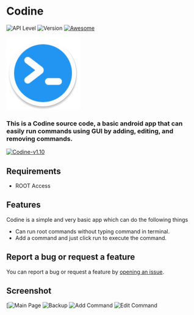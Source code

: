 # Codine

![API Level](https://img.shields.io/badge/API-27%2B-blue.svg?style=flat) ![Version](https://img.shields.io/badge/Version-1.10-d11d53) [![Awesome](https://cdn.rawgit.com/sindresorhus/awesome/d7305f38d29fed78fa85652e3a63e154dd8e8829/media/badge.svg)](https://github.com/brainifii)

![Codine](https://github.com/BRAINIFII/Codine/blob/master/app/src/main/res/mipmap-xxxhdpi/ic_launcher_round.png?raw=true)

### This is a Codine source code, a basic android app that can easily run commands using GUI by adding, editing, and removing commands.

[<img src="https://i.ibb.co/q0mdc4Z/get-it-on-github.png"
     alt="Codine-v1.10"
     height="80">](https://github.com/BRAINIFII/Codine/releases/download/v1.10/Codine-v1.10.apk)

## Requirements
* ROOT Access

## Features
Codine is a simple and very basic app which can do the following things
* Can run root commands without typing command in terminal.
* Add a command and just click run to execute the command.

## Report a bug or request a feature

You can report a bug or request a feature by [opening an issue](https://github.com/brainifii/Codine/issues/new).

## Screenshot

[<img src="https://i.ibb.co/sJHNktF/Screenshot.png"
     alt="Main Page"
     height="500">  <img src="https://i.ibb.co/s9GfVqC/Screenshot-Backup.png"
     alt="Backup"
     height="500">  <img src="https://i.ibb.co/5K0qQFn/Screenshot-Add-Command.png"
     alt="Add Command"
     height="500">  <img src="https://i.ibb.co/1dJyXqF/Screenshot-Edit-Command.png"
     alt="Edit Command"
     height="500">